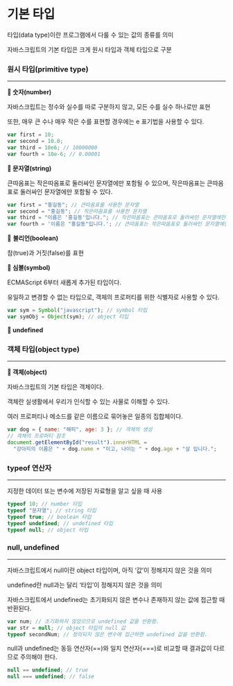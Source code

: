 # 기본 타입

타입(data type)이란 프로그램에서 다룰 수 있는 값의 종류를 의미

자바스크립트의 기본 타입은 크게 원시 타입과 객체 타입으로 구분

### 원시 타입(primitive type)

---

**🔸 숫자(number)**

자바스크립트는 정수와 실수를 따로 구분하지 않고, 모든 수를 실수 하나로만 표현

또한, 매우 큰 수나 매우 작은 수를 표현할 경우에는 e 표기법을 사용할 수 있다.

```jsx
var first = 10;
var second = 10.0;
var third = 10e6; // 10000000
var fourth = 10e-6; // 0.00001
```

**🔸 문자열(string)**

큰따옴표는 작은따옴표로 둘러싸인 문자열에만 포함될 수 있으며, 작은따옴표는 큰따옴표로 둘러싸인 문자열에만 포함될 수 있다.

```jsx
var first = "홍길동"; // 큰따옴표를 사용한 문자열
var second = "홍길동"; // 작은따옴표를 사용한 문자열
var third = "이름은 '홍길동'입니다."; // 작은따옴표는 큰따옴표로 둘러싸인 문자열에만 포함될 수 있음.
var fourth = '이름은 "홍길동"입니다.'; // 큰따옴표는 작은따옴표로 둘러싸인 문자열에만 포함될 수 있음.
```

🔸 **불리언(boolean)**

참(true)과 거짓(false)를 표현

**🔸 심볼(symbol)**

ECMAScript 6부터 새롭게 추가된 타입이다.

유일하고 변경할 수 없는 타입으로, 객체의 프로퍼티를 위한 식별자로 사용할 수 있다.

```jsx
var sym = Symbol("javascript"); // symbol 타입
var symObj = Object(sym); // object 타입
```

**🔸 undefined**

### 객체 타입(object type)

---

**🔸 객체(object)**

자바스크립트의 기본 타입은 객체이다.

객체란 실생활에서 우리가 인식할 수 있는 사물로 이해할 수 있다.

여러 프로퍼티나 메소드를 같은 이름으로 묶어놓은 일종의 집합체이다.

```jsx
var dog = { name: "해피", age: 3 }; // 객체의 생성
// 객체의 프로퍼티 참조
document.getElementById("result").innerHTML =
  "강아지의 이름은 " + dog.name + "이고, 나이는 " + dog.age + "살 입니다.";
```

### typeof 연산자

---

지정한 데이터 또는 변수에 저장된 자료형을 알고 싶을 때 사용

```jsx
typeof 10; // number 타입
typeof "문자열"; // string 타입
typeof true; // boolean 타입
typeof undefined; // undefined 타입
typeof null; // object 타입
```

### null, undefined

---

자바스크립트에서 null이란 object 타입이며, 아직 ‘값’이 정해지지 않은 것을 의미

undefined란 null과는 달리 ‘타입’이 정해지지 않은 것을 의미

자바스크립트에서 undefined는 초기화되지 않은 변수나 존재하지 않는 값에 접근할 때 반환된다.

```jsx
var num; // 초기화하지 않았으므로 undefined 값을 반환함.
var str = null; // object 타입의 null 값
typeof secondNum; // 정의되지 않은 변수에 접근하면 undefined 값을 반환함.
```

null과 undefined는 동등 연산자(==)와 일치 연산자(===)로 비교할 때 결과값이 다르므로 주의해야 한다.

```jsx
null == undefined; // true
null === undefined; // false
```
